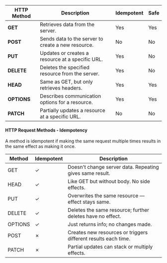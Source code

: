 | **HTTP Method** | **Description**                                    | **Idempotent** | **Safe** |
| --------------- | -------------------------------------------------- | -------------- | -------- |
| **GET**         | Retrieves data from the server.                    | Yes            | Yes      |
| **POST**        | Sends data to the server to create a new resource. | No             | No       |
| **PUT**         | Updates or creates a resource at a specific URL.   | Yes            | No       |
| **DELETE**      | Deletes the specified resource from the server.    | Yes            | No       |
| **HEAD**        | Same as GET, but only retrieves headers.           | Yes            | Yes      |
| **OPTIONS**     | Describes communication options for a resource.    | Yes            | Yes      |
| **PATCH**       | Partially updates a resource at a specific URL.    | No             | No       |


#### HTTP Request Methods - Idempotency

A method is idempotent if making the same request multiple times results in the same effect as making it once.

| Method  | Idempotent | Description |
|---------|------------|-------------|
| GET     | ✓ | Doesn't change server data. Repeating gives same result. |
| HEAD    | ✓ | Like GET but without body. No side effects. |
| PUT     | ✓ | Overwrites the same resource — effect stays same. |
| DELETE  | ✓ | Deletes the same resource; further deletes have no effect. |
| OPTIONS | ✓ | Just returns info; no changes made. |
| POST    | ✗ | Creates new resources or triggers different results each time. |
| PATCH   | ✗ | Partial updates can stack or multiply effects. |